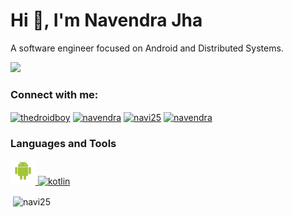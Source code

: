 # Hi 👋, I'm Navendra Jha
A software engineer focused on Android and Distributed Systems.

![](https://github-profile-trophy.vercel.app/?username=navi25)

### Connect with me:

<p align="left">
<a href="https://twitter.com/thedroidboy" target="blank"><img align="center" src="https://cdn.jsdelivr.net/npm/simple-icons@3.0.1/icons/twitter.svg" alt="thedroidboy" height="30" width="40" /></a>
<a href="https://linkedin.com/in/navendra" target="blank"><img align="center" src="https://cdn.jsdelivr.net/npm/simple-icons@3.0.1/icons/linkedin.svg" alt="navendra" height="30" width="40" /></a>
<a href="https://stackoverflow.com/users/navi25" target="blank"><img align="center" src="https://cdn.jsdelivr.net/npm/simple-icons@3.0.1/icons/stackoverflow.svg" alt="navi25" height="30" width="40" /></a>
<a href="https://medium.com/@navendra" target="blank"><img align="center" src="https://cdn.jsdelivr.net/npm/simple-icons@3.0.1/icons/medium.svg" alt="navendra" height="30" width="40" /></a>
</p>

### Languages and Tools
<p align="left"> <a href="https://developer.android.com" target="_blank"> <img src="https://raw.githubusercontent.com/devicons/devicon/master/icons/android/android-original-wordmark.svg" alt="android" width="40" height="40"/> </a> <a href="https://kotlinlang.org" target="_blank"> <img src="https://www.vectorlogo.zone/logos/kotlinlang/kotlinlang-icon.svg" alt="kotlin" width="40" height="40"/> </a> </p>

<p>&nbsp;<img align="center" src="https://github-readme-stats.vercel.app/api?username=navi25&show_icons=true&locale=en" alt="navi25" /></p>
